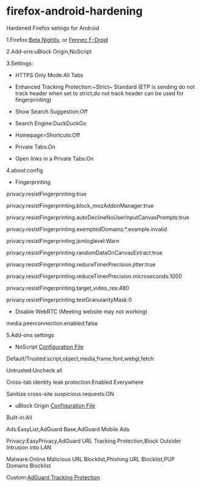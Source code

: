 # firefox-android-hardening
Hardened Firefox setings for Android 

1.Firefox:[Beta](https://play.google.com/store/apps/details?id=org.mozilla.firefox_beta),[Nightly](https://play.google.com/store/apps/details?id=org.mozilla.fenix), or [Fennec F-Droid](https://f-droid.org/packages/org.mozilla.fennec_fdroid)

2.Add-ons:uBlock Origin,NoScript

3.Settings:

- HTTPS Only Mode:All Tabs

- Enhanced Tracking Protection:~Strict~ Standard (ETP is sending do not track header when set to strict,do not track header can be used for fingerprinting)

- Show Search Suggestion:Off

- Search Engine:DuckDuckGo

- Homepage>Shortcuts:Off

- Private Tabs:On

- Open links in a Private Tabs:On

4.about:config

- Fingerprinting 

privacy.resistFingerprinting:true

privacy.resistFingerprinting.block_mozAddonManager:true

privacy.resistFingerprinting.autoDeclineNoUserInputCanvasPrompts:true

privacy.resistFingerprinting.exemptedDomains:*.example.invalid

privacy.resistFingerprinting.jsmloglevel:Warn

privacy.resistFingerprinting.randomDataOnCanvasExtract:true

privacy.resistFingerprinting.reduceTimerPrecision.jitter:true

privacy.resistFingerprinting.reduceTimerPrecision.microseconds:1000

privacy.resistFingerprinting.target_video_res:480

privacy.resistFingerprinting.testGranularityMask:0


- Disable WebRTC (Meeting website may not working)

media.peerconnection.enabled:false


5.Add-ons settings

- NoScript [Configuration File](https://github.com/arfshl/firefox-android-hardening/raw/main/noscript.txt)

Default/Trusted:script,object,media,frame,font,webgl,fetch

Untrusted:Uncheck all

Cross-tab identity leak protection:Enabled Everywhere

Sanitize cross-site suspicious requests:ON

- uBlock Origin [Configuration File](https://github.com/arfshl/firefox-android-hardening/raw/main/ublock.txt)

Built-in:All

Ads:EasyList,AdGuard Base,AdGuard Mobile Ads

Privacy:EasyPrivacy,AdGuard URL Tracking Protection,Block Outsider Intrusion into LAN

Malware:Online Malicious URL Blocklist,Phishing URL Blocklist,PUP Domains Blocklist

Custom:[AdGuard Tracking Protection](abp:subscribe?location=https%3A%2F%2Ffilters.adtidy.org%2Fextension%2Fublock%2Ffilters%2F3.txt&title=AdGuard%20Tracking%20Protection%20Filter%20(uBlock%20Origin))
